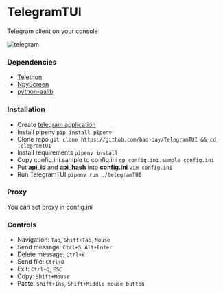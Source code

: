 # TelegramTUI
Telegram client on your console

![telegram](https://user-images.githubusercontent.com/18473198/37569384-a4d32e70-2af2-11e8-948c-5a177b384657.png)

### Dependencies
* [Telethon](https://github.com/LonamiWebs/Telethon)
* [NpyScreen](https://github.com/bad-day/npyscreen)
* [python-aalib](http://jwilk.net/software/python-aalib)

### Installation
* Create [telegram application](https://core.telegram.org/api/obtaining_api_id)
* Install pipenv ```pip install pipenv```
* Clone repo ```git clone https://github.com/bad-day/TelegramTUI && cd TelegramTUI```
* Install requirements ```pipenv install```
* Copy config.ini.sample to config.ini ```cp config.ini.sample config.ini```
* Put **api_id** and **api_hash** into **config.ini** ```vim config.ini```
* Run TelegramTUI ```pipenv run ./telegramTUI```

### Proxy
You can set proxy in config.ini

### Controls
* Navigation: `Tab`, `Shift+Tab`, `Mouse`
* Send message: `Ctrl+S`, `Alt+Enter`  
* Delete message: `Ctrl+R`
* Send file: `Ctrl+O`
* Exit: `Ctrl+Q`, `ESC`  
* Copy: `Shift+Mouse`
* Paste: `Shift+Ins`, `Shift+Middle mouse button`
